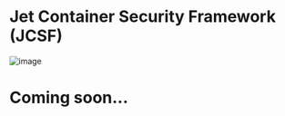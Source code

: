 # Jet Container Security Framework (JCSF)


![image](https://github.com/user-attachments/assets/fd47b785-1144-469d-b2b7-6d1aae0290b4)



# Coming soon...
